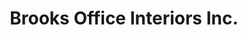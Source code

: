 ---
title: "Brooks Office Interiors Inc."
url: /saint-paul/brooks-office-interiors-inc/
shop: Möbel
---